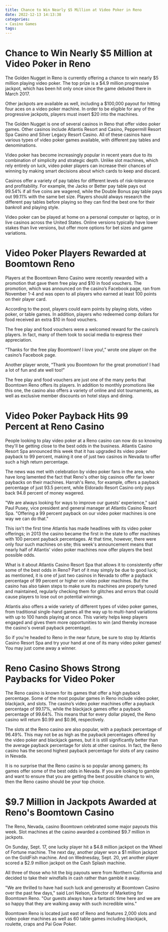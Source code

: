 ```yaml
---
title: Chance to Win Nearly $5 Million at Video Poker in Reno
date: 2022-12-13 14:13:38
categories:
- Casino Games
tags:
---
```



#  Chance to Win Nearly $5 Million at Video Poker in Reno

The Golden Nugget in Reno is currently offering a chance to win nearly $5 million playing video poker. The top prize is a $4.9 million progressive jackpot, which has been hit only once since the game debuted there in March 2017.

Other jackpots are available as well, including a $100,000 payout for hitting four aces on a video poker machine. In order to be eligible for any of the progressive jackpots, players must insert $20 into the machines.

The Golden Nugget is one of several casinos in Reno that offer video poker games. Other casinos include Atlantis Resort and Casino, Peppermill Resort Spa Casino and Silver Legacy Resort Casino. All of these casinos have various types of video poker games available, with different pay tables and denominations.

Video poker has become increasingly popular in recent years due to its combination of simplicity and strategic depth. Unlike slot machines, which rely entirely on luck, video poker players can increase their chances of winning by making smart decisions about which cards to keep and discard.

Casinos offer a variety of pay tables for different levels of risk-tolerance and profitability. For example, the Jacks or Better pay table pays out 99.54% if all five coins are wagered, while the Double Bonus pay table pays out 99.11% with the same bet size. Players should always research the different pay tables before playing so they can find the best one for their bankroll and playing style.

Video poker can be played at home on a personal computer or laptop, or in live casinos across the United States. Online versions typically have lower stakes than live versions, but offer more options for bet sizes and game variations.

#  Video Poker Players Rewarded at Boomtown Reno

Players at the Boomtown Reno Casino were recently rewarded with a promotion that gave them free play and $10 in food vouchers. The promotion, which was announced on the casino’s Facebook page, ran from November 1-4 and was open to all players who earned at least 100 points on their player card.

According to the post, players could earn points by playing slots, video poker, or table games. In addition, players who redeemed comp dollars for food received an extra $10 in food vouchers.

The free play and food vouchers were a welcomed reward for the casino’s players. In fact, many of them took to social media to express their appreciation.

“Thanks for the free play Boomtown! I love you!,” wrote one player on the casino’s Facebook page.

Another player wrote, “Thank you Boomtown for the great promotion! I had a lot of fun and ate well too!”

The free play and food vouchers are just one of the many perks that Boomtown Reno offers its players. In addition to monthly promotions like this one, the casino also offers a variety of online and slot tournaments, as well as exclusive member discounts on hotel stays and dining.

#  Video Poker Payback Hits 99 Percent at Reno Casino

People looking to play video poker at a Reno casino can now do so knowing they'll be getting close to the best odds in the business. Atlantis Casino Resort Spa announced this week that it has upgraded its video poker payback to 99 percent, making it one of just two casinos in Nevada to offer such a high return percentage.

The news was met with celebration by video poker fans in the area, who have long lamented the fact that Reno's other big casinos offer far lower paybacks on their machines. Harrah's Reno, for example, offers a payback percentage of just 93.5 percent, while Eldorado Resort Casino only pays back 94.8 percent of money wagered.

"We are always looking for ways to improve our guests' experience," said Paul Pusey, vice president and general manager at Atlantis Casino Resort Spa. "Offering a 99 percent payback on our video poker machines is one way we can do that."

This isn't the first time Atlantis has made headlines with its video poker offerings; in 2013 the casino became the first in the state to offer machines with 100 percent payback percentages. At that time, however, there were only four such machines on site; this week's announcement means that nearly half of Atlantis' video poker machines now offer players the best possible odds.

What is it about Atlantis Casino Resort Spa that allows it to consistently offer some of the best odds in Reno? Part of it may simply be due to good luck; as mentioned, it is one of just two casinos in Nevada to offer a payback percentage of 99 percent or higher on video poker machines. But the casino has also taken steps to make sure its machines are properly tuned and maintained, regularly checking them for glitches and errors that could cause players to lose out on potential winnings.

Atlantis also offers a wide variety of different types of video poker games, from traditional single-hand games all the way up to multi-hand variations with up to 100 hands playing at once. This variety helps keep players engaged and gives them more opportunities to win (and thereby increase the casino's overall payback percentage).

So if you're headed to Reno in the near future, be sure to stop by Atlantis Casino Resort Spa and try your hand at one of its many video poker games! You may just come away a winner.

#  Reno Casino Shows Strong Paybacks for Video Poker

The Reno casino is known for its games that offer a high payback percentage. Some of the most popular games in Reno include video poker, blackjack, and slots. The casino’s video poker machines offer a payback percentage of 99.17%, while the blackjack games offer a payback percentage of 99.64%. This means that for every dollar played, the Reno casino will return $0.99 and $0.96, respectively.

The slots at the Reno casino are also popular, with a payback percentage of 96.49%. This may not be as high as the payback percentages offered by the video poker and blackjack games, but it is still significantly better than the average payback percentage for slots at other casinos. In fact, the Reno casino has the second highest payback percentage for slots of any casino in Nevada.

It is no surprise that the Reno casino is so popular among gamers; its games offer some of the best odds in Nevada. If you are looking to gamble and want to ensure that you are getting the best possible chance to win, then the Reno casino should be your top choice.

#  $9.7 Million in Jackpots Awarded at Reno's Boomtown Casino

The Reno, Nevada, casino Boomtown celebrated some major payouts this week. Slot machines at the casino awarded a combined $9.7 million in jackpots.

On Sunday, Sept. 17, one lucky player hit a $4.8 million jackpot on the Wheel of Fortune machine. The next day, another player won a $1 million jackpot on the GoldFish machine. And on Wednesday, Sept. 20, yet another player scored a $2.9 million jackpot on the Cash Splash machine.

All three of those who hit the big payouts were from Northern California and decided to take their windfalls in cash rather than gamble it away.

"We are thrilled to have had such luck and generosity at Boomtown Casino over the past few days," said Lori Nelson, Director of Marketing for Boomtown Reno. "Our guests always have a fantastic time here and we are so happy that they are walking away with such incredible wins."

Boomtown Reno is located just east of Reno and features 2,000 slots and video poker machines as well as 60 table games including blackjack, roulette, craps and Pai Gow Poker.
